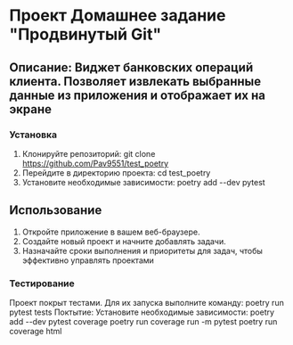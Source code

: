 # Проект Домашнее задание "Продвинутый Git"
## Описание: Виджет банковских операций клиента. Позволяет извлекать выбранные данные из приложения и отображает их на экране
### Установка
1. Клонируйте репозиторий:
git clone https://github.com/Pav9551/test_poetry
2. Перейдите в директорию проекта:
cd test_poetry
3. Установите необходимые зависимости:
poetry add --dev pytest 
## Использование
1. Откройте приложение в вашем веб-браузере.
2. Создайте новый проект и начните добавлять задачи.
3. Назначайте сроки выполнения и приоритеты для задач, чтобы эффективно управлять проектами
### Тестирование
Проект покрыт тестами. Для их запуска выполните команду:
poetry run pytest tests
Поктытие:
Установите необходимые зависимости:
poetry add --dev pytest coverage
poetry run coverage run -m pytest
poetry run coverage html

